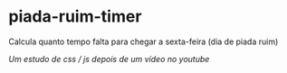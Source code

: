 # piada-ruim-timer

Calcula quanto tempo falta para chegar a sexta-feira (dia de piada ruim)

_Um estudo de css / js depois de um vídeo no youtube_
